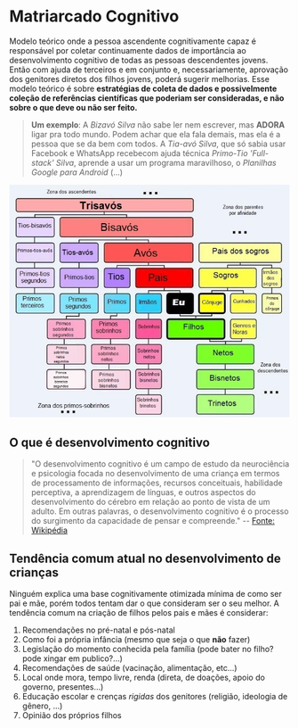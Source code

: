 # Matriarcado Cognitivo

Modelo teórico onde a pessoa ascendente cognitivamente capaz é responsável por
coletar continuamente dados de importância ao desenvolvimento cognitivo de todas
as pessoas descendentes jovens. Então com ajuda de terceiros e em conjunto e,
necessariamente, aprovação dos genitores diretos dos filhos jovens,
poderá sugerir melhorias. Esse modelo teórico é sobre **estratégias de coleta
de dados e possivelmente coleção de referências científicas que poderiam
ser consideradas, e não sobre o que deve ou não ser feito.**

> **Um exemplo**: A _Bizavó Silva_ não sabe ler nem escrever, mas **ADORA** ligar pra todo mundo.
> Podem achar que ela fala demais, mas ela é a pessoa que se da bem com todos.
> A _Tia-avó Silva_, que só sabia usar Facebook e WhatsApp recebecom ajuda técnica _Primo-Tio 'Full-stack' Silva_,
> aprende a usar um programa maravilhoso, o _Planilhas Google para Android_
> (...)

![Graus de Parentesco](imagens/parentesco-tabela.jpg)

## O que é desenvolvimento cognitivo

> "O desenvolvimento cognitivo é um campo de estudo da neurociência e psicologia
> focada no desenvolvimento de uma criança em termos de processamento de informações,
> recursos conceituais, habilidade perceptiva, a aprendizagem de línguas,
> e outros aspectos do desenvolvimento do cérebro em relação ao ponto de vista de um adulto.
> Em outras palavras, o desenvolvimento cognitivo é o processo do surgimento da capacidade de pensar e compreende."
> -- [Fonte: Wikipédia](https://pt.wikipedia.org/wiki/Desenvolvimento_cognitivo)

## Tendência comum atual no desenvolvimento de crianças

Ninguém explica uma base cognitivamente otimizada mínima de como ser pai e mãe,
porém todos tentam dar o que consideram ser o seu melhor.
A tendência comum na criação de filhos pelos pais e mães é considerar:

1. Recomendações no pré-natal e pós-natal
2. Como foi a própria infância (mesmo que seja o que **não** fazer)
3. Legislação do momento conhecida pela família (pode bater no filho? pode xingar em publico?...)
4. Recomendações de saúde (vacinação, alimentação, etc...)
5. Local onde mora, tempo livre, renda (direta, de doações, apoio do governo, presentes...)
6. Educação escolar e crenças _rigidas_ dos genitores (religião, ideologia de gênero, ...)
7. Opinião dos próprios filhos

